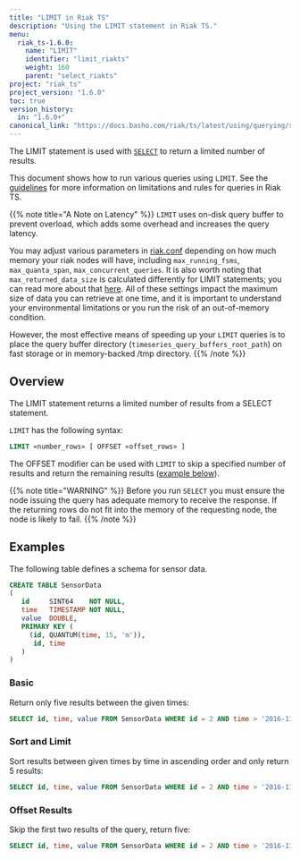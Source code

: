 ```yaml
---
title: "LIMIT in Riak TS"
description: "Using the LIMIT statement in Riak TS."
menu:
  riak_ts-1.6.0:
    name: "LIMIT"
    identifier: "limit_riakts"
    weight: 160
    parent: "select_riakts"
project: "riak_ts"
project_version: "1.6.0"
toc: true
version_history:
  in: "1.6.0+"
canonical_link: "https://docs.basho.com/riak/ts/latest/using/querying/select/limit/"
---
```


[select]: /riak/ts/1.6.0/using/querying/select
[query guidelines]: /riak/ts/1.6.0/using/querying/guidelines/
[configuring]: /riak/ts/1.6.0/configuring/riakconf/#maximum-returned-data-size

The LIMIT statement is used with [`SELECT`][select] to return a limited number of results.

This document shows how to run various queries using `LIMIT`. See the [guidelines][query guidelines] for more information on limitations and rules for queries in Riak TS.

{{% note title="A Note on Latency" %}}
`LIMIT` uses on-disk query buffer to prevent overload, which adds some overhead and increases the query latency.

You may adjust various parameters in [riak.conf](/riak/ts/1.6.0/configuring/riakconf/) depending on how much memory your riak nodes will have, including `max_running_fsms`, `max_quanta_span`, `max_concurrent_queries`. It is also worth noting that `max_returned_data_size` is calculated differently for LIMIT statements; you can read more about that [here](/riak/ts/1.6.0/configuring/riakconf/#maximum-returned-data-size). All of these settings impact the maximum size of data you can retrieve at one time, and it is important to understand your environmental limitations or you run the risk of an out-of-memory condition.

However, the most effective means of speeding up your `LIMIT` queries is to place the query buffer directory (`timeseries_query_buffers_root_path`) on fast storage or in memory-backed /tmp directory.
{{% /note %}}


## Overview

The LIMIT statement returns a limited number of results from a SELECT statement.

`LIMIT` has the following syntax:

```sql
LIMIT «number_rows» [ OFFSET «offset_rows» ]
```

The OFFSET modifier can be used with `LIMIT` to skip a specified number of results and return the remaining results ([example below](#offset-results)).

{{% note title="WARNING" %}}
Before you run `SELECT` you must ensure the node issuing the query has adequate memory to receive the response. If the returning rows do not fit into the memory of the requesting node, the node is likely to fail.
{{% /note %}}


## Examples

The following table defines a schema for sensor data.

```sql
CREATE TABLE SensorData
(
   id     SINT64    NOT NULL,
   time   TIMESTAMP NOT NULL,
   value  DOUBLE,
   PRIMARY KEY (
     (id, QUANTUM(time, 15, 'm')),
      id, time
   )
)
```

### Basic

Return only five results between the given times:

```sql
SELECT id, time, value FROM SensorData WHERE id = 2 AND time > '2016-11-28 06:00:00' AND time < '2016-11-28 06:10:10' LIMIT 5;
```

### Sort and Limit

Sort results between given times by time in ascending order and only return 5 results:

```sql
SELECT id, time, value FROM SensorData WHERE id = 2 AND time > '2016-11-28 06:00:00' AND time < '2016-11-28 06:10:10' ORDER BY time ASC LIMIT 5;
```

### Offset Results

Skip the first two results of the query, return five:

```sql
SELECT id, time, value FROM SensorData WHERE id = 2 AND time > '2016-11-28 06:00:00' AND time < '2016-11-28 06:10:10' LIMIT 5 OFFSET 2;
```
